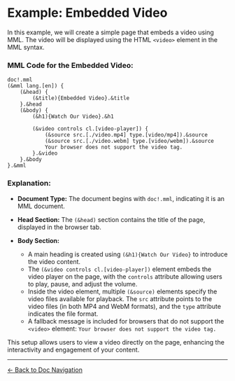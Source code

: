 # Example: Embedded Video

In this example, we will create a simple page that embeds a video using MML. The video will be displayed using the HTML `<video>` element in the MML syntax.

### MML Code for the Embedded Video:

```mml
doc!.mml
(&mml lang.[en]) {
    (&head) {
        (&title){Embedded Video}.&title
    }.&head
    (&body) {
        (&h1){Watch Our Video}.&h1

        (&video controls cl.[video-player]) {
            (&source src.[./video.mp4] type.[video/mp4]).&source
            (&source src.[./video.webm] type.[video/webm]).&source
            Your browser does not support the video tag.
        }.&video
    }.&body
}.&mml
```

### Explanation:

- **Document Type:** The document begins with `doc!.mml`, indicating it is an MML document.

- **Head Section:** The `(&head)` section contains the title of the page, displayed in the browser tab.

- **Body Section:** 
  - A main heading is created using `(&h1){Watch Our Video}` to introduce the video content.
  - The `(&video controls cl.[video-player])` element embeds the video player on the page, with the `controls` attribute allowing users to play, pause, and adjust the volume.
  - Inside the video element, multiple `(&source)` elements specify the video files available for playback. The `src` attribute points to the video files (in both MP4 and WebM formats), and the `type` attribute indicates the file format.
  - A fallback message is included for browsers that do not support the `<video>` element: `Your browser does not support the video tag.`

This setup allows users to view a video directly on the page, enhancing the interactivity and engagement of your content.

---

[<- Back to Doc Navigation](./doc_nav.md)